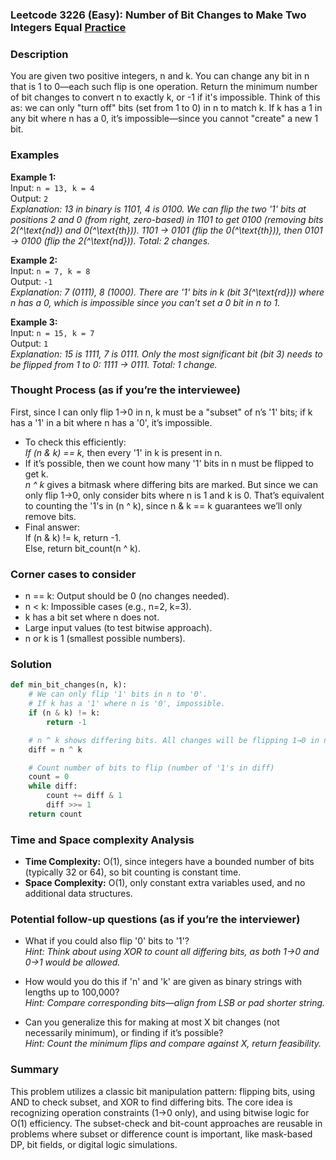 ### Leetcode 3226 (Easy): Number of Bit Changes to Make Two Integers Equal [Practice](https://leetcode.com/problems/number-of-bit-changes-to-make-two-integers-equal)

### Description  
You are given two positive integers, n and k. You can change any bit in n that is 1 to 0—each such flip is one operation. Return the minimum number of bit changes to convert n to exactly k, or -1 if it's impossible. Think of this as: we can only "turn off" bits (set from 1 to 0) in n to match k. If k has a 1 in any bit where n has a 0, it’s impossible—since you cannot "create" a new 1 bit.

### Examples  

**Example 1:**  
Input: `n = 13, k = 4`  
Output: `2`  
*Explanation: 13 in binary is 1101, 4 is 0100.
We can flip the two '1' bits at positions 2 and 0 (from right, zero-based) in 1101 to get 0100 (removing bits 2\(^\text{nd}\) and 0\(^\text{th}\)).
1101 → 0101 (flip the 0\(^\text{th}\)), then 0101 → 0100 (flip the 2\(^\text{nd}\)). Total: 2 changes.*

**Example 2:**  
Input: `n = 7, k = 8`  
Output: `-1`  
*Explanation: 7 (0111), 8 (1000).
There are '1' bits in k (bit 3\(^\text{rd}\)) where n has a 0, which is impossible since you can't set a 0 bit in n to 1.*

**Example 3:**  
Input: `n = 15, k = 7`  
Output: `1`  
*Explanation: 15 is 1111, 7 is 0111.
Only the most significant bit (bit 3) needs to be flipped from 1 to 0: 1111 → 0111. Total: 1 change.*

### Thought Process (as if you’re the interviewee)  
First, since I can only flip 1→0 in n, k must be a "subset" of n’s '1' bits; if k has a '1' in a bit where n has a '0', it’s impossible.  
- To check this efficiently:  
  *If (n & k) == k,* then every '1' in k is present in n.  
- If it’s possible, then we count how many '1' bits in n must be flipped to get k.  
  *n ^ k* gives a bitmask where differing bits are marked. But since we can only flip 1→0, only consider bits where n is 1 and k is 0.
  That’s equivalent to counting the '1's in (n ^ k), since n & k == k guarantees we’ll only remove bits.  
- Final answer:  
  If (n & k) != k, return -1.  
  Else, return bit_count(n ^ k).

### Corner cases to consider  
- n == k: Output should be 0 (no changes needed).
- n < k: Impossible cases (e.g., n=2, k=3).  
- k has a bit set where n does not.
- Large input values (to test bitwise approach).
- n or k is 1 (smallest possible numbers).

### Solution

```python
def min_bit_changes(n, k):
    # We can only flip '1' bits in n to '0'.
    # If k has a '1' where n is '0', impossible.
    if (n & k) != k:
        return -1

    # n ^ k shows differing bits. All changes will be flipping 1→0 in n.
    diff = n ^ k

    # Count number of bits to flip (number of '1's in diff)
    count = 0
    while diff:
        count += diff & 1
        diff >>= 1
    return count
```

### Time and Space complexity Analysis  

- **Time Complexity:** O(1), since integers have a bounded number of bits (typically 32 or 64), so bit counting is constant time.
- **Space Complexity:** O(1), only constant extra variables used, and no additional data structures.

### Potential follow-up questions (as if you’re the interviewer)  

- What if you could also flip '0' bits to '1'?  
  *Hint: Think about using XOR to count all differing bits, as both 1→0 and 0→1 would be allowed.*

- How would you do this if 'n' and 'k' are given as binary strings with lengths up to 100,000?  
  *Hint: Compare corresponding bits—align from LSB or pad shorter string.*

- Can you generalize this for making at most X bit changes (not necessarily minimum), or finding if it’s possible?  
  *Hint: Count the minimum flips and compare against X, return feasibility.*

### Summary
This problem utilizes a classic bit manipulation pattern: flipping bits, using AND to check subset, and XOR to find differing bits. The core idea is recognizing operation constraints (1→0 only), and using bitwise logic for O(1) efficiency. The subset-check and bit-count approaches are reusable in problems where subset or difference count is important, like mask-based DP, bit fields, or digital logic simulations.